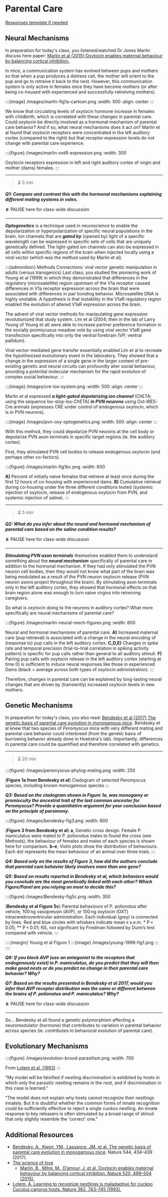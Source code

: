# Parental Care

[Responses template if needed](https://docs.google.com/document/d/1YG6e6ZHXr4JkJzoVUtJmSYhz1X2v5tXsYHlqMEDxUjg/edit?usp=sharing)

## Neural Mechanisms

In preparation for today's class, you listened/watched Dr Jones Marlin discuss here paper: [Marlin et al (2015) Oxytocin enables maternal behaviour by balancing cortical inhibition.](https://doi.org/10.1038/nature14402)

In mice, a communication system has evolved between pups and mothers so that when a pup produces a distress call, the mother will orient to the pup and go to retreive it back to the nest. However, this communication system is only active in females once they have become mothers (or after being co-housed with experienced and successfully-retreiving mothers).

:::{image} /images/marlin-fig1a-cartoon.png
:width: 500
:align: center
:::

We know that circulating levels of oxytocin hormone increase in females with childbirth, which is correlated with these changes in parental care. Could oxytocin be directly involved as a hormonal mechanism of parental care behavior? And if so, what neural mechanisms does it act on? Marlin et al found that oxytocin receptors were concentrated in the left auditory cortex (compared to the right) but that receptor expression levels do not change with parental care experience.

:::{figure} /images/marlin-oxtR-expression.png
:width: 300

Oxytocin receptors expression in left and right auditory cortex of virgin and mother (dams) females.
:::

---

> ⏳ 5 min 

***Q1: Compare and contrast this with the hormonal mechanisms explaining different mating systems in voles.***

⏸️ PAUSE here for class-wide discussion

---


***Optogenetics*** is a technique used in neuroscience to enable the depolarization or hyperpolarization of specific neural populations in the brain. Ion channels that are ***gated by*** (opened by) light of a specific wavelength can be expressed in specific sets of cells that are uniquely genetically defined. The light-gated ion channels can also be expressed in all cells within specific regions of the brain when injected locally using a *viral vector* (which was the method used by Marlin et al).

:::{admonition} Methods Connections: viral vector genetic manipulation in adults (versus transgenics)
  Last class, you studied the pioniering work of Young et al (1999) in which they demonstrated that differences in the regulatory (microsatellite) region upstream of the V1a receptor caused differences in V1a receptor expression across the brain that were associated with differences in pair bonding behavior. Microsatellite DNA is highly unstable. A hypothesis is that instability in the V1aR regulatory region enabled the evolution of altered V1aR expression across the brain. 

  The advent of viral vector methods for manipulating gene expression revolutionized that study system. Lim et al (2004; then in the lab of Larry Young of Young et al) were able to increase partner preference formation in the socially promiscuous meadow vole by using viral vector V1aR gene transfection specifically into only the ventral forebrain (VP; ventral pallidum). 

  Viral vector-mediated gene transfer essentially enabled Lim et al to recreate the hypothesized evolutionary event in the laboratory. They showed that a change in the expression of a single gene in the larger context of pre-existing genetic and neural circuits can profoundly alter social behaviour, providing a potential molecular mechanism for the rapid evolution of complex social behaviour.
:::

:::{image} /images/cre-lox-system.png
:width: 500
:align: center
:::

Marlin et al expressed ***a light-gated depolarizing ion channel*** (ChETA; using the sequence lox-stop-lox-ChETA) ***in PVN neurons*** using Oxt-IRES-Cre animals (expresses CRE under control of endogenous oxytocin, which is in PVN neurons).

:::{image} /images/pvn-oxy-optogenetics.png
:width: 500
:align: center
:::

With this method, they could depolarize PVN neurons at the cell body or depolarize PVN axon terminals in specific target regions (ie. the auditory cortex). 

First, they stimulated PVN cell bodies to release endogenous oxytocin (and perhaps other co-factors). 

:::{figure} /images/marlin-fig1bc.png
:width: 600

**A)** Percent of initially naive females that retrieve at least once during the first 12 hours of co-housing with experienced dams. **B)** Cumulative retrieval during co-housing under the three different conditions tested (systemic injection of oxytocin, release of endogenous oxytocin from PVN, and systemic injection of saline).
:::

---

> ⏳ 5 min 

***Q2: What do you infer about the neural and hormonal mechanism of parental care based on the saline condition results?*** 

⏸️ PAUSE here for class-wide discussion

---

***Stimulating PVN axon terminals*** themselves enabled them to understand something about the ***neural mechanism*** specifically of parental care in addition to the hormonal mechanism. If they had only stimulated the PVN neuron cell bodies, then they would not know what part of the brain was being modulated as a result of the PVN neuron oxytocin release (PVN neuron axons project throughout the brain). By stimulating axon terminals only in the left auditory cortex, they showed that hormonal effects on that brain region alone was enough to turn naive virgins into retreiving caregivers. 

So what is oxytocin doing to the neurons in auditory cortex? What more specifically are neural mechanisms of parental care?

:::{figure} /images/marlin-neural-mech-figures.png
:width: 800

Neural and hormonal mechanisms of parental care. **A)** Increased maternal care (pup retrieval) is associated with a change in the neural encoding of (response to) pup calls in the left auditory cortex. **C,D,E)** Changes in spike rate and temporal precision (trial-to-trial correlation in spiking activity pattern) is specific for pup calls rather than general to all auditory stimuli. **F)** Pairing pup calls with oxytocin release in the left auditory cortex (starting at time 0) is sufficient to induce neural responses like those in experienced Dams (black = average across both types of oxytocin administration). 
:::

Therefore, changes in parental care can be explained by long-lasting neural changes that are driven by (transiently) increased oxytocin levels in new mothers. 

## Genetic Mechanisms

In preparation for today's class, you also read: [Bendesky et al (2017) The genetic basis of parental care evolution in monogamous mice](https://doi.org/10.1038/nature22074). Bendesky et al knew that two species of *Peromyscus* mice with very different mating and parental care behavior could interbreed (from the genetic basis of burrowing behavior already done in Hoekstra's lab). Importantly, differences in parental care could be quantified and therefore correlated with genetics. 

---

> ⏳ 20 min 

:::{figure} /images/peromyscus-phylog-mating.png
:width: 250

(**Figure 1a from Bendesky et al**) Cladogram of selected Peromyscus species, including known monogamous species
:::

***Q3: Based on the cladogram shown in Figure 1a, was monogamy or promiscuity the ancestral trait of the last common ancestor for Peromyscus? Provide a quantitative argument for your conclusion based on the principle of parsimony.*** 

:::{figure} /images/bendesky-fig3.png
:width: 600

(**Figure 3 from Bendesky et al**) **a**, Genetic cross design. Female P. maniculatus were mated to P. polionotus males to found the cross (see Methods); the behaviour of females and males of each species is shown here for comparison. **b–e**, Violin plots show the distribution of behaviours. Each dot represents the mean behaviour of an animal over three trials.
:::

***Q4: Based only on the results of Figure 3, how did the authors conclude that parental care behavior likely involves more than one gene?***

***Q5: Based on results reported in Bendesky et al, which behaviors would you conclude are the most genetically linked with each other? Which Figure/Panel are you relying on most to decide this?***

:::{figure} /images/Bendesky-fig5c.png
:width: 350

(**Bendesky et al Figure 5c**) Parental behaviours of P. polionotus after vehicle, 100 ng vasopressin (AVP), or 100 ng oxytocin (OXT) intracerebroventricular administration. Each individual (grey) is connected by lines. Red and blue circles with whiskers indicate mean ± s.e.m. * P < 0.05; ** P < 0.01; NS, not significant by Friedman followed by Dunn’s test compared with vehicle.
:::

::::{margin} Young et al Figure 1
:::{image} /images/young-1999-fig1.png
:::
::::

***Q6: If you block AVP (use an antagonist to the receptors that endogenously exist) in P. maniculatus, do you predict that they will then make good nests or do you predict no change in their parental care behavior? Why?***

***Q7: Based on the results presented in Bendesky et al 2017, would you infer that AVP receptor distribution was the same or different between the brains of P. polionotus and P. maniculatus? Why?***

⏸️ PAUSE here for class-wide discussion

---

So… Bendesky et all found a genetic polymorphism affecting a neuromodulator (hormone) that contributes to variation in parental behavior across species (ie. contributes to behavioral evolution of parental care).

## Evolutionary Mechanisms

:::{figure} /images/evolution-brood-parasitism.png
:width: 700

From [Lotem et al. (1993)](https://doi.org/10.1038/362743a0)
:::

"My model will be falsified if nestling discrimination is exhibited by hosts in which only the parasitic nestling remains in the nest, and if discrimination in this case is learned."

"The model does not explain why hosts cannot recognize their nestlings innately. But it is doubtful whether the common forms of innate recognition could be sufficiently effective to reject a single cuckoo nestling. An innate response to key releasers is often stimulated by a broad range of stimuli that only slightly resemble the 'correct' one."

## Additional Resources
- [Bendesky, A., Kwon, YM., Lassance, JM. et al. The genetic basis of parental care evolution in monogamous mice](https://doi.org/10.1038/nature22074). Nature 544, 434–439 (2017). 
- [The science of love](https://youtu.be/olHKw9q6ybw)
  - [Marlin, B., Mitre, M., D’amour, J. et al. Oxytocin enables maternal behaviour by balancing cortical inhibition. Nature 520, 499–504 (2015).](https://doi.org/10.1038/nature14402)
- [Lotem, A. Learning to recognize nestlings is maladaptive for cuckoo Cuculus canorus hosts. Nature 362, 743–745 (1993).](https://doi.org/10.1038/362743a0)